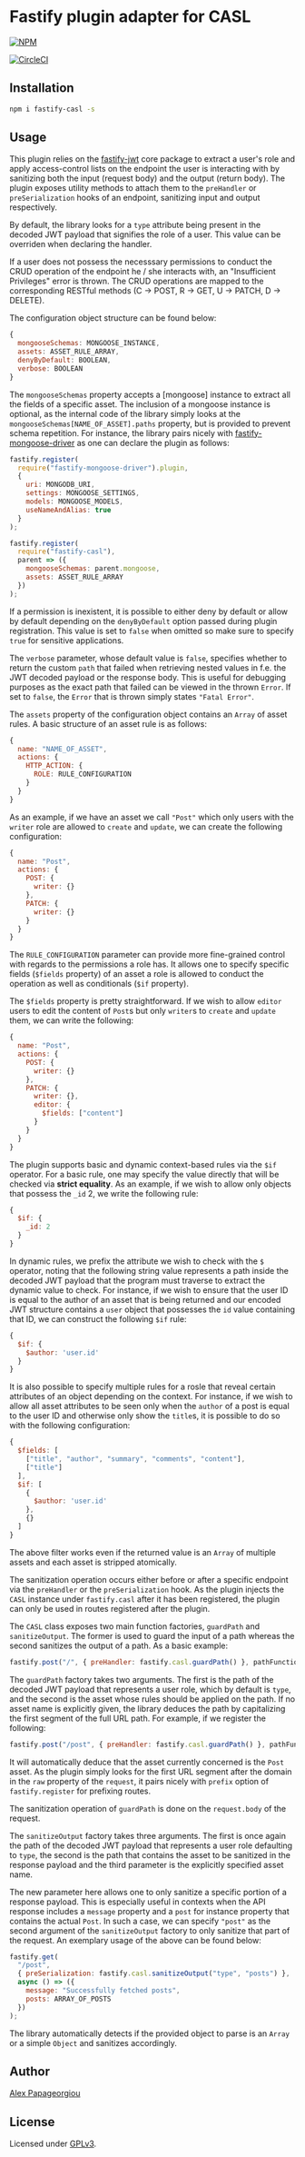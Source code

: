 # Fastify plugin adapter for CASL

[![NPM](https://nodei.co/npm/fastify-casl.png?downloads=true&downloadRank=true&stars=true)](https://nodei.co/npm/fastify-casl/)

[![CircleCI](https://circleci.com/gh/Inlecom/fastify-casl.svg?style=svg)](https://circleci.com/gh/Inlecom/fastify-casl)

## Installation

```bash
npm i fastify-casl -s
```

## Usage

This plugin relies on the [fastify-jwt](https://github.com/fastify/fastify-jwt) core package to extract a user's role and apply access-control lists on the endpoint the user is interacting with by sanitizing both the input (request body) and the output (return body). The plugin exposes utility methods to attach them to the `preHandler` or `preSerialization` hooks of an endpoint, sanitizing input and output respectively.

By default, the library looks for a `type` attribute being present in the decoded JWT payload that signifies the role of a user. This value can be overriden when declaring the handler.

If a user does not possess the necesssary permissions to conduct the CRUD operation of the endpoint he / she interacts with, an "Insufficient Privileges" error is thrown. The CRUD operations are mapped to the corresponding RESTful methods (C -> POST, R -> GET, U -> PATCH, D -> DELETE).

The configuration object structure can be found below:

```javascript
{
  mongooseSchemas: MONGOOSE_INSTANCE,
  assets: ASSET_RULE_ARRAY,
  denyByDefault: BOOLEAN,
  verbose: BOOLEAN
}
```

The `mongooseSchemas` property accepts a [mongoose] instance to extract all the fields of a specific asset. The inclusion of a mongoose instance is optional, as the internal code of the library simply looks at the `mongooseSchemas[NAME_OF_ASSET].paths` property, but is provided to prevent schema repetition. For instance, the library pairs nicely with [fastify-mongoose-driver](https://github.com/alex-ppg/fastify-mongoose) as one can declare the plugin as follows:

```javascript
fastify.register(
  require("fastify-mongoose-driver").plugin,
  {
    uri: MONGODB_URI,
    settings: MONGOOSE_SETTINGS,
    models: MONGOOSE_MODELS,
    useNameAndAlias: true
  }
);

fastify.register(
  require("fastify-casl"),
  parent => ({
    mongooseSchemas: parent.mongoose,
    assets: ASSET_RULE_ARRAY
  })
);
```

If a permission is inexistent, it is possible to either deny by default or allow by default depending on the `denyByDefault` option passed during plugin registration. This value is set to `false` when omitted so make sure to specify `true` for sensitive applications.

The `verbose` parameter, whose default value is `false`, specifies whether to return the custom `path` that failed when retrieving nested values in f.e. the JWT decoded payload or the response body. This is useful for debugging purposes as the exact path that failed can be viewed in the thrown `Error`. If set to `false`, the `Error` that is thrown simply states `"Fatal Error"`.

The `assets` property of the configuration object contains an `Array` of asset rules. A basic structure of an asset rule is as follows:

```javascript
{
  name: "NAME_OF_ASSET",
  actions: {
    HTTP_ACTION: {
      ROLE: RULE_CONFIGURATION
    }
  }
}
```

As an example, if we have an asset we call `"Post"` which only users with the `writer` role are allowed to `create` and `update`, we can create the following configuration:

```javascript
{
  name: "Post",
  actions: {
    POST: {
      writer: {}
    },
    PATCH: {
      writer: {}
    }
  }
}
```

The `RULE_CONFIGURATION` parameter can provide more fine-grained control with regards to the permissions a role has. It allows one to specify specific fields (`$fields` property) of an asset a role is allowed to conduct the operation as well as conditionals (`$if` property).

The `$fields` property is pretty straightforward. If we wish to allow `editor` users to edit the content of `Post`s but only `writer`s to `create` and `update` them, we can write the following:

```javascript
{
  name: "Post",
  actions: {
    POST: {
      writer: {}
    },
    PATCH: {
      writer: {},
      editor: {
        $fields: ["content"]
      }
    }
  }
}
```

The plugin supports basic and dynamic context-based rules via the `$if` operator. For a basic rule, one may specify the value directly that will be checked via **strict equality**. As an example, if we wish to allow only objects that possess the `_id` 2, we write the following rule:

```javascript
{
  $if: {
    _id: 2
  }
}
```

In dynamic rules, we prefix the attribute we wish to check with the `$` operator, noting that the following string value represents a path inside the decoded JWT payload that the program must traverse to extract the dynamic value to check. For instance, if we wish to ensure that the user ID is equal to the author of an asset that is being returned and our encoded JWT structure contains a `user` object that possesses the `id` value containing that ID, we can construct the following `$if` rule:

```javascript
{
  $if: {
    $author: 'user.id'
  }
}
```

It is also possible to specify multiple rules for a rosle that reveal certain attributes of an object depending on the context. For instance, if we wish to allow all asset attributes to be seen only when the `author` of a post is equal to the user ID and otherwise only show the `title`s, it is possible to do so with the following configuration:

```javascript
{
  $fields: [
    ["title", "author", "summary", "comments", "content"],
    ["title"]
  ],
  $if: [
    {
      $author: 'user.id'
    },
    {}
  ]
}
```

The above filter works even if the returned value is an `Array` of multiple assets and each asset is stripped atomically.

The sanitization operation occurs either before or after a specific endpoint via the `preHandler` or the `preSerialization` hook. As the plugin injects the `CASL` instance under `fastify.casl` after it has been registered, the plugin can only be used in routes registered after the plugin.

The `CASL` class exposes two main function factories, `guardPath` and `sanitizeOutput`. The former is used to guard the input of a path whereas the second sanitizes the output of a path. As a basic example:

```javascript
fastify.post("/", { preHandler: fastify.casl.guardPath() }, pathFunction);
```

The `guardPath` factory takes two arguments. The first is the path of the decoded JWT payload that represents a user role, which by default is `type`, and the second is the asset whose rules should be applied on the path. If no asset name is explicitly given, the library deduces the path by capitalizing the first segment of the full URL path. For example, if we register the following:

```javascript
fastify.post("/post", { preHandler: fastify.casl.guardPath() }, pathFunction);
```

It will automatically deduce that the asset currently concerned is the `Post` asset. As the plugin simply looks for the first URL segment after the domain in the `raw` property of the `request`, it pairs nicely with `prefix` option of `fastify.register` for prefixing routes.

The sanitization operation of `guardPath` is done on the `request.body` of the request.

The `sanitizeOutput` factory takes three arguments. The first is once again the path of the decoded JWT payload that represents a user role defaulting to `type`, the second is the path that contains the asset to be sanitized in the response payload and the third parameter is the explicitly specified asset name. 

The new parameter here allows one to only sanitize a specific portion of a response payload. This is especially useful in contexts when the API response includes a `message` property and a `post` for instance property that contains the actual `Post`. In such a case, we can specify `"post"` as the second argument of the `sanitizeOutput` factory to only sanitize that part of the request. An exemplary usage of the above can be found below:

```javascript
fastify.get(
  "/post",
  { preSerialization: fastify.casl.sanitizeOutput("type", "posts") },
  async () => ({
    message: "Successfully fetched posts",
    posts: ARRAY_OF_POSTS
  })
);
```

The library automatically detects if the provided object to parse is an `Array` or a simple `Object` and sanitizes accordingly.

## Author

[Alex Papageorgiou](alex.papageorgiou@inlecomsystems.com)

## License

Licensed under [GPLv3](./LICENSE).
